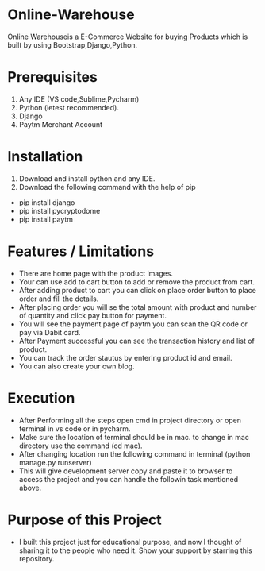 # Online-Warehouse
Online Warehouseis a E-Commerce Website for buying Products which is built by using Bootstrap,Django,Python.

# Prerequisites

1. Any IDE (VS code,Sublime,Pycharm)
2. Python (letest recommended).
3. Django
4. Paytm Merchant Account

# Installation

1. Download and install python and any IDE.
2. Download the following command with the help of pip 
* pip install django
* pip install pycryptodome
* pip install paytm

# Features / Limitations

* There are home page with the product images.
* Your can use add to cart button to add or remove the product from cart.
* After adding product to cart you can click on place order button to place order and fill the details.
* After placing order you will se the total amount with product and number of quantity and click pay button for payment.
* You will see the payment page of paytm you can scan the QR code or pay via Dabit card.
* After Payment successful you can see the transaction history and list of product.
* You can track the order stautus by entering product id and email.
* You can also create your own blog.

# Execution

* After Performing all the steps open cmd in project directory or open terminal in vs code or in pycharm.
* Make sure the location of terminal should be in mac. to change in mac directory use the command (cd mac).
* After changing location run the following command in terminal (python manage.py runserver)
* This will give development server copy and paste it to browser to access the project and you can handle the followin task mentioned above.

# Purpose of this Project

* I built this project just for educational purpose, and now I thought of sharing it to the people who need it. Show your support by starring this repository.

